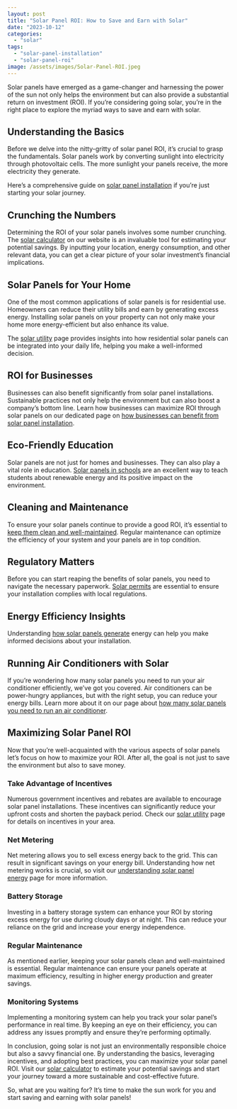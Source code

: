 ```yaml
---
layout: post
title: "Solar Panel ROI: How to Save and Earn with Solar"
date: "2023-10-12"
categories: 
  - "solar"
tags: 
  - "solar-panel-installation"
  - "solar-panel-roi"
image: /assets/images/Solar-Panel-ROI.jpeg
---
```


Solar panels have emerged as a game-changer and harnessing the power of the sun not only helps the environment but can also provide a substantial return on investment (ROI). If you’re considering going solar, you’re in the right place to explore the myriad ways to save and earn with solar.

## Understanding the Basics

Before we delve into the nitty-gritty of solar panel ROI, it’s crucial to grasp the fundamentals. Solar panels work by converting sunlight into electricity through photovoltaic cells. The more sunlight your panels receive, the more electricity they generate.

Here’s a comprehensive guide on [solar panel installation](/solar-panel-installation-step-by-step-guide/) if you’re just starting your solar journey.

## Crunching the Numbers

Determining the ROI of your solar panels involves some number crunching. The [solar calculator](/solar-calculator/) on our website is an invaluable tool for estimating your potential savings. By inputting your location, energy consumption, and other relevant data, you can get a clear picture of your solar investment’s financial implications.

## Solar Panels for Your Home

One of the most common applications of solar panels is for residential use. Homeowners can reduce their utility bills and earn by generating excess energy. Installing solar panels on your property can not only make your home more energy-efficient but also enhance its value.

The [solar utility](/solar-utility/) page provides insights into how residential solar panels can be integrated into your daily life, helping you make a well-informed decision.

## ROI for Businesses

Businesses can also benefit significantly from solar panel installations. Sustainable practices not only help the environment but can also boost a company’s bottom line. Learn how businesses can maximize ROI through solar panels on our dedicated page on [how businesses can benefit from solar panel installation](/how-businesses-can-benefit-from-solar-panel-installation/).

## Eco-Friendly Education

Solar panels are not just for homes and businesses. They can also play a vital role in education. [Solar panels in schools](/solar-panels-in-schools/) are an excellent way to teach students about renewable energy and its positive impact on the environment.

## Cleaning and Maintenance

To ensure your solar panels continue to provide a good ROI, it’s essential to [keep them clean and well-maintained](/how-to-clean-solar-panels/). Regular maintenance can optimize the efficiency of your system and your panels are in top condition.

## Regulatory Matters

Before you can start reaping the benefits of solar panels, you need to navigate the necessary paperwork. [Solar permits](/solar-permits/) are essential to ensure your installation complies with local regulations.

## Energy Efficiency Insights

Understanding [how solar panels generate](/understanding-solar-panel-energy/) energy can help you make informed decisions about your installation.

## Running Air Conditioners with Solar

If you’re wondering how many solar panels you need to run your air conditioner efficiently, we’ve got you covered. Air conditioners can be power-hungry appliances, but with the right setup, you can reduce your energy bills. Learn more about it on our page about [how many solar panels you need to run an air conditioner](/how-many-solar-panels-do-i-need-to-run-an-air-).

## Maximizing Solar Panel ROI

Now that you’re well-acquainted with the various aspects of solar panels let’s focus on how to maximize your ROI. After all, the goal is not just to save the environment but also to save money.

### Take Advantage of Incentives

Numerous government incentives and rebates are available to encourage solar panel installations. These incentives can significantly reduce your upfront costs and shorten the payback period. Check our [solar utility](/solar-utility/) page for details on incentives in your area.

### Net Metering

Net metering allows you to sell excess energy back to the grid. This can result in significant savings on your energy bill. Understanding how net metering works is crucial, so visit our [understanding solar panel energy](/understanding-solar-panel-energy/) page for more information.

### Battery Storage

Investing in a battery storage system can enhance your ROI by storing excess energy for use during cloudy days or at night. This can reduce your reliance on the grid and increase your energy independence.

### Regular Maintenance

As mentioned earlier, keeping your solar panels clean and well-maintained is essential. Regular maintenance can ensure your panels operate at maximum efficiency, resulting in higher energy production and greater savings.

### Monitoring Systems

Implementing a monitoring system can help you track your solar panel’s performance in real time. By keeping an eye on their efficiency, you can address any issues promptly and ensure they’re performing optimally.

In conclusion, going solar is not just an environmentally responsible choice but also a savvy financial one. By understanding the basics, leveraging incentives, and adopting best practices, you can maximize your solar panel ROI. Visit our [solar calculator](/solar-calculator/) to estimate your potential savings and start your journey toward a more sustainable and cost-effective future.

So, what are you waiting for? It’s time to make the sun work for you and start saving and earning with solar panels!
